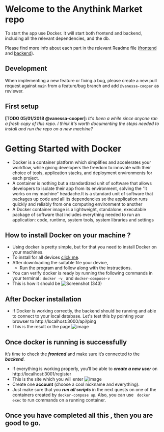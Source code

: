 # Welcome to the Anythink Market repo

To start the app use Docker. It will start both frontend and backend, including all the relevant dependencies, and the db.

Please find more info about each part in the relevant Readme file ([frontend](frontend/readme.md) and [backend](backend/README.md)).

## Development

When implementing a new feature or fixing a bug, please create a new pull request against `main` from a feature/bug branch and add `@vanessa-cooper` as reviewer.

## First setup

**[TODO 05/01/2018 @vanessa-cooper]:** _It's been a while since anyone ran a fresh copy of this repo. I think it's worth documenting the steps needed to install and run the repo on a new machine?_

# Getting Started with Docker

- Docker is a container platform which simplifies and accelerates your workflow, while giving developers the freedom to innovate with their choice of tools, application stacks, and deployment environments for each project.
- A container is nothing but a standardized unit of software that allows developers to isolate their app from its environment, solving the “it works on my machine” headache.It is a standard unit of software that packages up code and all its dependencies so the application runs quickly and reliably from one computing environment to another
- A Docker container image is a lightweight, standalone, executable package of software that includes everything needed to run an application: code, runtime, system tools, system libraries and settings

## How to install Docker on your machine ?

- Using docker is pretty simple, but for that you need to install Docker on your machines.
- To install for all devices [click me](https://docs.docker.com/get-docker/).
- After downloading the suitable file your device, 
  * Run the program and follow along with the instructions.
- You can verify docker is ready by running the following commands in your terminal :  ```docker -v ``` and ``` docker-compose-v ```
- This is how it should be
![Screenshot (343)](https://user-images.githubusercontent.com/91843271/184675546-44bf38eb-1763-48f8-9c76-3b82f1ca231f.png)



## After Docker installation 

- If Docker is working correctly, the backend should be running and able to connect to your local database. Let's test this by pointing your browser to   http://localhost:3000/api/ping 
- This is the result or the page
![image](https://user-images.githubusercontent.com/91843271/184677781-8315d546-4e7f-4c24-b04f-b0d2ecc0746b.png)



## Once docker is running is successfully
 it’s time to check the ***frontend*** and make sure it’s connected to the ***backend***.
 - If everything is working properly, you’ll be able to ***create a new user*** on http://localhost:3001/register
 - This is the site which you will enter
 ![image](https://user-images.githubusercontent.com/91843271/184677810-35ccc567-bb57-46e3-97e1-f170f4fc9676.png)
 - Create one __account__ (choose a cool nickname and everything). 
 - Just make sure that you ***run all scripts*** in the next quests on one of the containers created by ``` docker-compose up ```.  Also, you can use ``` docker exec``` to run commands on a running container.
 
## Once you have completed all this , then you are good to go.
 
  
  


